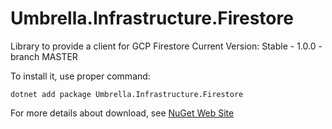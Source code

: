 # Umbrella.Infrastructure.Firestore
Library to provide a client for GCP Firestore
Current Version: Stable - 1.0.0 - branch MASTER



To install it, use proper command:
```
dotnet add package Umbrella.Infrastructure.Firestore 
```

For more details about download, see [NuGet Web Site](https://www.nuget.org/packages/CliArgumentParser#readme-body-tab)
